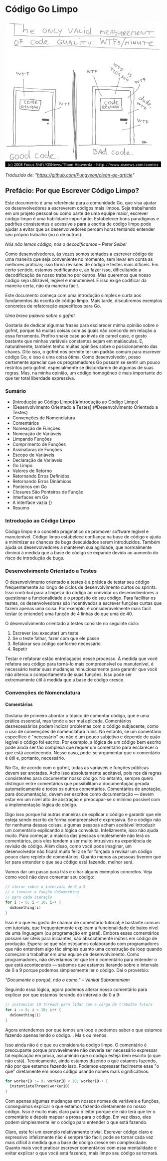 # Código Go Limpo

![comic](assets/clean-code-comic.jpeg)

*Traduzido de: "https://github.com/Pungyeon/clean-go-article"*

## Prefácio: Por que Escrever Código Limpo?

Este documento é uma referência para a comunidade Go, que visa ajudar os desenvolvedores a escreverem códigos mais limpos. Seja trabalhando em um projeto pessoal ou como parte de uma equipe maior, escrever código limpo é uma habilidade importante. Estabelecer bons paradigmas e padrões consistentes e acessíveis para a escrita de código limpo pode ajudar a evitar que os desenvolvedores percam horas tentando entender seu próprio trabalho (ou o de outros).

*Nós não lemos código, nós o decodificamos – Peter Seibel*

Como desenvolvedores, às vezes somos tentados a escrever código de uma maneira que seja conveniente no momento, sem levar em conta as melhores práticas; isso torna revisões de código e testes mais difíceis. Em certo sentido, estamos codificando e, ao fazer isso, dificultando a decodificação de nosso trabalho por outros. Mas queremos que nosso código seja utilizável, legível e manutenível. E isso exige codificar da maneira certa, não da maneira fácil.

Este documento começa com uma introdução simples e curta aos fundamentos da escrita de código limpo. Mais tarde, discutiremos exemplos concretos de refatoração específicos para Go.

*Uma breve palavra sobre o gofmt*

Gostaria de dedicar algumas frases para esclarecer minha opinião sobre o gofmt, porque há muitas coisas com as quais não concordo em relação a essa ferramenta. Prefiro snake case ao invés de camel case, e gosto bastante que minhas variáveis constantes sejam em maiúsculas. E, naturalmente, também tenho muitas opiniões sobre o posicionamento das chaves. Dito isso, o gofmt nos permite ter um padrão comum para escrever código Go, e isso é uma coisa ótima. Como desenvolvedor, posso certamente apreciar que os programadores Go possam se sentir um pouco restritos pelo gofmt, especialmente se discordarem de algumas de suas regras. Mas, na minha opinião, um código homogêneo é mais importante do que ter total liberdade expressiva.

### Sumário

- [Introdução ao Código Limpo](#Introdução ao Código Limpo)
- [Desenvolvimento Orientado a Testes] (#Desenvolvimento Orientado a Testes)
- Convenções de Nomenclatura
- Comentários
- Nomeação de Funções
- Nomeação de Variáveis
- Limpando Funções
- Comprimento de Funções
- Assinaturas de Funções
- Escopo de Variáveis
- Declaração de Variáveis
- Go Limpo
- Valores de Retorno
- Retornando Erros Definidos
- Retornando Erros Dinâmicos
- Ponteiros em Go
- Closures São Ponteiros de Função
- Interfaces em Go
- A interface vazia {}
- Resumo

### Introdução ao Código Limpo

Código limpo é o conceito pragmático de promover software legível e manutenível. Código limpo estabelece confiança na base de código e ajuda a minimizar as chances de bugs descuidados serem introduzidos. Também ajuda os desenvolvedores a manterem sua agilidade, que normalmente diminui à medida que a base de código se expande devido ao aumento do risco de introdução de bugs.

### Desenvolvimento Orientado a Testes

O desenvolvimento orientado a testes é a prática de testar seu código frequentemente ao longo de ciclos de desenvolvimento curtos ou sprints. Isso contribui para a limpeza do código ao convidar os desenvolvedores a questionar a funcionalidade e o propósito de seu código. Para facilitar os testes, os desenvolvedores são incentivados a escrever funções curtas que fazem apenas uma coisa. Por exemplo, é consideravelmente mais fácil testar (e entender) uma função de 4 linhas do que uma de 40.

O desenvolvimento orientado a testes consiste no seguinte ciclo:

1. Escrever (ou executar) um teste
2. Se o teste falhar, fazer com que ele passe
3. Refatorar seu código conforme necessário
4. Repetir

Testar e refatorar estão entrelaçados nesse processo. À medida que você refatora seu código para torná-lo mais compreensível ou manutenível, é necessário testar suas mudanças minuciosamente para garantir que você não alterou o comportamento de suas funções. Isso pode ser extremamente útil à medida que a base de código cresce.

### Convenções de Nomenclatura

#### Comentários

Gostaria de primeiro abordar o tópico de comentar código, que é uma prática essencial, mas tende a ser mal aplicada. Comentários desnecessários podem indicar problemas com o código subjacente, como o uso de convenções de nomenclatura ruins. No entanto, se um comentário específico é "necessário" ou não é um pouco subjetivo e depende de quão legível o código foi escrito. Por exemplo, a lógica de um código bem escrito pode ainda ser tão complexa que requer um comentário para esclarecer o que está acontecendo. Nesse caso, pode-se argumentar que o comentário é útil e, portanto, necessário.

No Go, de acordo com o gofmt, todas as variáveis e funções públicas devem ser anotadas. Acho isso absolutamente aceitável, pois nos dá regras consistentes para documentar nosso código. No entanto, sempre quero distinguir entre comentários que possibilitam a documentação gerada automaticamente e todos os outros comentários. Comentários de anotação, para documentação, devem ser escritos como documentação — devem estar em um nível alto de abstração e preocupar-se o mínimo possível com a implementação lógica do código.

Digo isso porque há outras maneiras de explicar o código e garantir que ele esteja sendo escrito de forma compreensível e expressiva. Se o código não for nenhuma dessas coisas, algumas pessoas acham aceitável introduzir um comentário explicando a lógica convoluta. Infelizmente, isso não ajuda muito. Para começar, a maioria das pessoas simplesmente não lerá os comentários, pois eles tendem a ser muito intrusivos na experiência de revisão de código. Além disso, como você pode imaginar, um desenvolvedor não ficará muito feliz se for forçado a revisar um código pouco claro repleto de comentários. Quanto menos as pessoas tiverem que ler para entender o que seu código está fazendo, melhor será.

Vamos dar um passo para trás e olhar alguns exemplos concretos. Veja como você não deve comentar seu código:

```go
// iterar sobre o intervalo de 0 a 9 
// e invocar a função doSomething
// para cada iteração
for i := 0; i < 10; i++ {
  doSomething(i)
}
```

Isso é o que eu gosto de chamar de comentário tutorial; é bastante comum em tutoriais, que frequentemente explicam a funcionalidade de baixo nível de uma linguagem (ou programação em geral). Embora esses comentários possam ser úteis para iniciantes, são absolutamente inúteis em código de produção. Espera-se que não estejamos colaborando com programadores que não entendem algo tão simples quanto uma construção de loop quando começam a trabalhar em uma equipe de desenvolvimento. Como programadores, não deveríamos ter que ler o comentário para entender o que está acontecendo — sabemos que estamos iterando sobre o intervalo de 0 a 9 porque podemos simplesmente ler o código. Daí o provérbio:

*"Documente o porquê, não o como." – Venkat Subramaniam*

Seguindo essa lógica, agora podemos alterar nosso comentário para explicar por que estamos iterando do intervalo de 0 a 9:

```go
// instanciar 10 threads para lidar com a carga de trabalho futura
for i := 0; i < 10; i++ {
  doSomething(i)
}
```

Agora entendemos por que temos um loop e podemos saber o que estamos fazendo apenas lendo o código... Mais ou menos.

Isso ainda não é o que eu consideraria código limpo. O comentário é preocupante porque provavelmente não deveria ser necessário expressar tal explicação em prosa, assumindo que o código esteja bem escrito (o que não está). Tecnicamente, ainda estamos dizendo o que estamos fazendo, não por que estamos fazendo isso. Podemos expressar facilmente esse "o que" diretamente em nosso código usando nomes mais significativos:

```go
for workerID := 0; workerID < 10; workerID++ {
  instantiateThread(workerID)
}
```

Com apenas algumas mudanças em nossos nomes de variáveis e funções, conseguimos explicar o que estamos fazendo diretamente no nosso código. Isso é muito mais claro para o leitor porque ele não terá que ler o comentário e depois mapear a prosa para o código. Em vez disso, eles podem simplesmente ler o código para entender o que está fazendo.

Claro, este foi um exemplo relativamente trivial. Escrever código claro e expressivo infelizmente não é sempre tão fácil; pode se tornar cada vez mais difícil à medida que a base de código cresce em complexidade. Quanto mais você praticar escrever comentários com essa mentalidade e evitar explicar o que você está fazendo, mais limpo seu código se tornará.